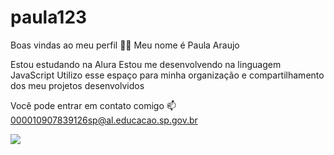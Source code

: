# paula123
Boas vindas ao meu perfil 💙💙
Meu nome é Paula Araujo

Estou estudando na Alura
Estou me desenvolvendo na linguagem JavaScript
Utilizo esse espaço para minha organização e compartilhamento dos meu projetos desenvolvidos

Você pode entrar em contato comigo 📫
000010907839126sp@al.educacao.sp.gov.br

![](link)
